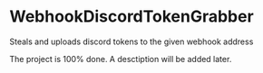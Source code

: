 # WebhookDiscordTokenGrabber
 Steals and uploads discord tokens to the given webhook address

 The project is 100% done. A desctiption will be added later.
